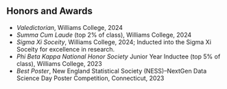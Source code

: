 ## Honors and Awards

<ul style="margin:0 0 5px;">
  <li><autocolor><em>Valedictorian</em>, Williams College, 2024</autocolor></li>
  <li><autocolor><em>Summa Cum Laude</em> (top 2% of class), Williams College, 2024</autocolor></li>
  <li><autocolor><em>Sigma Xi Soceity</em>, Williams College, 2024; Inducted into the Sigma Xi Soceity for excellence in research.</autocolor></li>
  <li><autocolor><em>Phi Beta Kappa National Honor Society</em> Junior Year Inductee (top 5% of class), Williams College, 2023</autocolor></li>
  <li><autocolor><em>Best Poster</em>, New England Statistical Society (NESS)–NextGen Data Science Day Poster Competition, Connecticut, 2023</autocolor></li>
  <!-- <li><autocolor><em>Dean’s List</em> for all semesters, Williams College, 2020-2024</autocolor></li> -->
</ul>